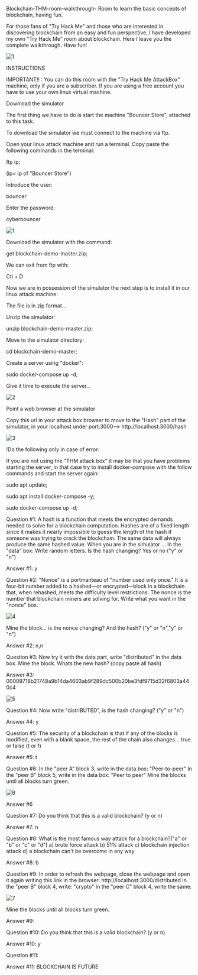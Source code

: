 Blockchain-THM-room-walkthrough-
Room to learn the basic concepts of blockchain, having fun.

For those fans of "Try Hack Me" and those who are interested in discovering blockchain from an easy and fun perspective, I have developed my own "Try Hack Me" room about blockchain.
Here I leave you the complete walkthrough. 
Have fun!

![1](https://user-images.githubusercontent.com/109109176/178353266-7c3fdfde-29be-45ee-9d88-6b87c8f98544.jpg)


INSTRUCTIONS

IMPORTANT!! : You can do this room with the "Try Hack Me AttackBox" machine, only if you are a subscriber. If you are using a free account you have to use your own linux virtual machine.


Download the simulator

The first thing we have to do is start the machine "Bouncer Store", attached to this task.

To download the simulator we must connect to the machine via ftp.

Open your linux attack machine and run a terminal. Copy paste the following commands in the terminal:



ftp ip;

(ip= ip of "Bouncer Store")

Introduce the user:

bouncer

Enter the password:

cyberbouncer

![1](https://user-images.githubusercontent.com/109109176/178448664-1864684b-3f29-4ec2-84a3-f9d74f2bcd15.PNG)


Download the simulator with the command:

get blockchain-demo-master.zip;

We can exit from ftp with:

Ctl + D 



Now we are in possession of the simulator the next step is to install it in our linux attack machine:

The file is in zip format...

Unzip the simulator: 

unzip blockchain-demo-master.zip; 

Move to the simulator directory:

cd blockchain-demo-master;

Create a server using "docker":

sudo docker-compose up -d;

Give it time to execute the server...

![2](https://user-images.githubusercontent.com/109109176/178450668-4d3a84e7-e5ee-4aa2-9b93-a8a1b08e8c51.PNG)


Point a web browser at the simulator

Copy this url in your attack box browser to move to the "Hash" part of the simulator, in your localhost under port:3000-->   http://localhost:3000/hash

![3](https://user-images.githubusercontent.com/109109176/178451406-0695884d-f882-4210-bb1a-0b007e8fe110.PNG)


!Do the following only in case of error:

If you are not using the "THM attack box" it may be that you have problems starting the server, in that case try to install docker-compose with the follow commands and start the server again:

sudo apt update;

sudo apt install docker-compose -y;

sudo docker-compose up -d;


Question #1: 
A hash is a function that meets the encrypted demands needed to solve for a blockchain computation. Hashes are of a fixed length since it makes it nearly impossible to guess the length of the hash if someone was trying to crack the blockchain. The same data will always produce the same hashed value.
When you are in the simulator ...
In the "data" box: Write random letters. Is the hash changing? Yes or no ("y" or "n")

Answer #1: 
y

Question #2:
"Nonce" is a portmanteau of "number used only once." It is a four-bit number added to a hashed—or encrypted—block in a blockchain that, when rehashed, meets the difficulty level restrictions. The nonce is the number that blockchain miners are solving for.
Write what you want  in the "nonce" box.

![4](https://user-images.githubusercontent.com/109109176/178451948-64eda2d5-40c5-4ed5-89da-fcab119130c6.PNG)

Mine the block...
is the nonce changing? And the hash? ("y" or "n","y" or "n")

Answer #2:
n,n

Question #3:
Now try it with the data part, write "distributed" in the data box. 
Mine the block.
Whats the new hash? (copy paste all hash)

Answer #3:
00009718b21748a9b14da4603ab9f289dc500b20be3fdf9715d32f6803a440c4

![5](https://user-images.githubusercontent.com/109109176/178456658-a9b628ad-332c-419f-afcc-a289ee28248c.PNG)


Question #4:
Now write  "distriBUTED", is the hash changing? ("y" or "n")

Answer #4:
y

Question #5:
The security of a blockchain is that if any of the blocks is modified, even with a blank space, the rest of the chain also changes... true or false (t or f)

Answer #5:
t

Question #6:
In the "peer A" block 3, write in the data box: "Peer-to-peer" 
In the "peer B" block 5, write in the data box: "Peer to peer" 
Mine the blocks until all blocks turn green.

![6](https://user-images.githubusercontent.com/109109176/178458420-0078a320-2e82-4296-96a4-cffcab94d29b.PNG)

Answer #6

Question #7:
Do you think that this is a valid blockchain? (y or n)

Answer #7:
n

Question #8:
What is the most famous way attack for a blockchain?("a" or "b" or "c" or "d")
a) brute force attack
b) 51% attack
c) blockchain injection attack
d) a blockchain can't be overcome in any way

Answer #8:
b

Question #9:
In order to refresh the webpage, close the webpage and open it again writing this link in the browser: http://localhost:3000/distributed
In the "peer B" block 4, write: "crypto"
In the "peer C" block 4, write the same.

![7](https://user-images.githubusercontent.com/109109176/178459467-543c41f9-00c3-4429-bb46-22744d7902e9.PNG)

Mine the blocks until all blocks turn green.

Answer #9:


Question #10:
Do you think that this is a valid blockchain? (y or n)

Answer #10:
y

Question #11:

Answer #11:
BLOCKCHAIN IS FUTURE












